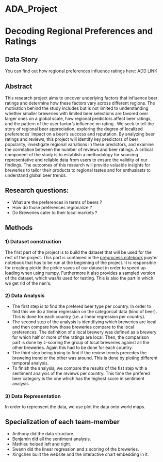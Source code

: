 # ADA_Project

# Decoding Regional Preferences and Ratings 

## Data Story
You can find out how regional preferences influence ratings here: ADD LINK

## Abstract
This research project aims to uncover underlying factors that influence beer ratings and determine how these factors vary across different regions. The motivation behind the study includes but is not limited to understanding whether smaller breweries with limited beer selections are favored over larger ones on a global scale, how regional predictors affect beer ratings, and the pattern of the user factor’s influence on rating . We seek to tell the story of regional beer appreciation, exploring the degree of localized preferences’  impact on a beer’s success and reputation. By analyzing beer ratings and reviews, this project will identify key predictors of beer popularity, investigate regional variations in these predictors, and examine the correlation between the number of reviews and beer ratings. A critical component of the study is to establish a methodology for sourcing representative and reliable data from users to ensure the validity of our findings. The outcomes of this research will provide valuable insights for breweries to tailor their products to regional tastes and for enthusiasts to understand global beer trends.

## Research questions:
- What are the preferences in terms of beers ?
- How do those preferences regionalize ?
- Do Breweries cater to their local markets ? 

## Methods
### 1) Dataset construction
The first part of the project is to build the dataset that will be used for the rest of the project. This part is contained in the [preprocess notebook](src/2.preprocess.ipynb) jupyter notebook that has to be run at the beginning of the project. It is responsible for creating pickle the pickle saves of our dataset in order to speed up loading when using numpy. Furthermore it also provides a sampled version of the dataset, which was/is used for testing. This is also the part in which we get rid of the nan's.
### 2) Data Analysis
* The first step is to find the prefered beer type per country. In order to find this we do a linear regression on the categorical data (kind of beer). This is done for each country (i.e. a linear regression per country).
* The second step of the analysis is identifiying which breweries are local and then compare how those breweries compare to the local preferences. The definition of a local brewery was defined as a brewery for which half or more of the ratings are local. Then, the comparison part is done by z-scoring the group of local breweries against all the other breweries. Again this had to be done for each country.
* The third step being trying to find if the review trends precedes the breweing trend or the other was around. This is done by ploting different temporal analysis.
* To finish the analysis, we compare the results of the fist step with a sentiment analysis of the reviews per country. This time the prefered beer category is the one which has the highest score in sentiment analysis.
### 3) Data Representation
In order to reprensent the data, we use plot the data onto world maps.

## Specialization of each team-member
- Anthony did the data structure.
- Benjamin did all the sentiment analysis.
- Mathieu helped left and right.
- Swann did the linear regression and z scoring of the breweries.
- Xingchen built the website and the interactive chart embedding in it.



